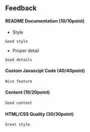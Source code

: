 ## Feedback
#### README Documentation (10/10point)
*  Style
```
Good style
```  
*  Proper detail
```
Good details
```
#### Custom Javascipt Code (40/40point)
```
Nice feature
```
#### Content (19/20point)
```
Good content

```
#### HTML/CSS Quality (30/30point)
```
Great style
```